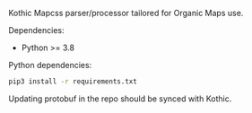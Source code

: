 Kothic Mapcss parser/processor tailored for Organic Maps use.

Dependencies:
* Python >= 3.8
      
Python dependencies:
```bash
pip3 install -r requirements.txt
```

Updating protobuf in the repo should be synced with Kothic.
